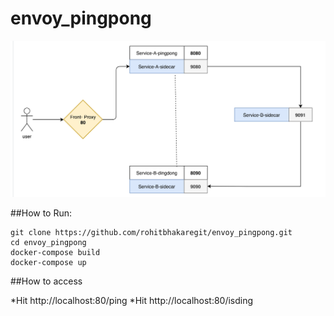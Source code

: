# envoy_pingpong
![Architecture Diagram](Architecture_dig.png)

##How to Run:
```
git clone https://github.com/rohitbhakaregit/envoy_pingpong.git
cd envoy_pingpong
docker-compose build
docker-compose up
```
##How to access 

*Hit http://localhost:80/ping
*Hit http://localhost:80/isding
